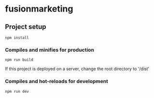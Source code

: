 # fusionmarketing

## Project setup
```
npm install
```

### Compiles and minifies for production
```
npm run build
```

If this project is deployed on a server, change the root directory to '/dist'


### Compiles and hot-reloads for development
```
npm run dev
```

